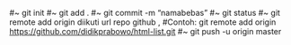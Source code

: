 #~ git init
#~ git add .
#~ git commit -m “namabebas”
#~ git status 
#~ git remote add origin diikuti url repo github ,
#Contoh: git remote add origin https://github.com/didikprabowo/html-list.git
#~ git push -u origin master
